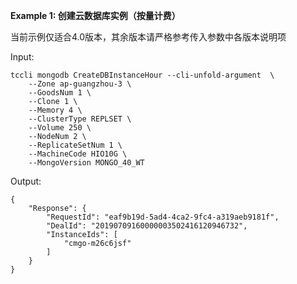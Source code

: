 **Example 1: 创建云数据库实例（按量计费）**

当前示例仅适合4.0版本，其余版本请严格参考传入参数中各版本说明项

Input: 

```
tccli mongodb CreateDBInstanceHour --cli-unfold-argument  \
    --Zone ap-guangzhou-3 \
    --GoodsNum 1 \
    --Clone 1 \
    --Memory 4 \
    --ClusterType REPLSET \
    --Volume 250 \
    --NodeNum 2 \
    --ReplicateSetNum 1 \
    --MachineCode HIO10G \
    --MongoVersion MONGO_40_WT
```

Output: 
```
{
    "Response": {
        "RequestId": "eaf9b19d-5ad4-4ca2-9fc4-a319aeb9181f",
        "DealId": "20190709160000003502416120946732",
        "InstanceIds": [
            "cmgo-m26c6jsf"
        ]
    }
}
```


